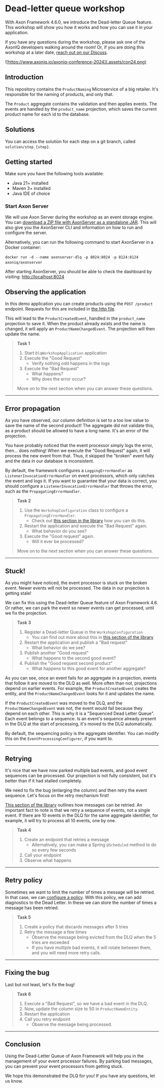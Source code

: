 # Dead-letter queue workshop

With Axon Framework 4.6.0, we introduce the Dead-letter Queue feature. 
This workshop will show you how it works and how you can use it in your application.

If you have any questions during the workshop, please ask one of the AxonIQ developers walking around the room! 
Or, if you are doing this workshop at a later date, [reach out on our Discuss](https://discuss.axoniq.io/).

![https://www.axoniq.io/axoniq-conference-2024](.assets/con24.png)

## Introduction

This repository contains the `ProductNaming` Microservice of a big retailer. 
It's responsible for the naming of products, and only that. 

The `Product` aggregate contains the validation and then applies events. 
The events are handled by the `product_name` projection, 
which saves the current product name for each id to the database.

## Solutions
You can access the solution for each step on a git branch, called `solution/step_{step}`.

## Getting started

Make sure you have the following tools available:
- Java 21+ installed
- Maven 3+ installed
- Java IDE of choice

### Start Axon Server

We will use Axon Server during the workshop as an event storage engine.
You can [download a ZIP file with AxonServer as a standalone JAR](https://download.axoniq.io/axonserver/AxonServer.zip). 
This will also give you the AxonServer CLI and information on how to run and configure the server.

Alternatively, you can run the following command to start AxonServer in a Docker container:

```docker run -d --name axonserver-dlq -p 8024:8024 -p 8124:8124 axoniq/axonserver```

After starting AxonServer, you should be able to check the dashboard by visiting: [http://localhost:8024](http://localhost:8024)

## Observing the application

In this demo application you can create products using the `POST /product` endpoint. 
Requests for this are included in [the http file](./requests.http).

This will lead to the `ProductCreatedEvent`, handled in the `product_name` projection to save it. 
When the product already exists and the name is changed, it will apply an `ProductNameChangedEvent`.
The projection will then update the name. 

> **Task 1**
> 
> 1. Start `DlqWorkshopApplication` application
> 2. Execute the "Good Request"
>    - Verify nothing odd happens in the logs
> 3. Execute the "Bad Request"
>    - What happens? 
>    - Why does the error occur?
>
> Move on to the next section when you can answer these questions.

---

## Error propagation
As you have observed, our column definition is set to a too low value to save the name of the second product!
The aggregate did not validate this, as a product should be allowed to have a long name. 
It's an error of the projection.

You have probably noticed that the event processor simply logs the error, then... does nothing!
When we execute the "Good Request" again, it will process the new event from that.
Thus, it skipped the "broken" event fully and the data in our database is inconsistent.

By default, the framework configures a `LoggingErrorHandler` as `ListenerInvocationErrorHandler` on event processors, 
which only catches the event and logs it. 
If you want to guarantee that your data is correct, 
you should configure a `ListenerInvocationErrorHandler` that throws the error, such as the `PropagatingErrorHandler`.

> **Task 2**
> 
> 1. Use the `WorkshopConfiguration` class to configure a `PropagatingErrorHandler`. 
>    - Check out [this section in the library](https://library.axoniq.io/axon_framework_ref/events/event-processors/README.html#_processing_group_listener_invocation_error_handler)
> how you can do this.
> 2. Restart the application and execute the "Bad Request" again. 
>    - What behavior do you see?
> 3. Execute the "Good request" again.
>    - Will it ever be processed?
>
> Move on to the next section when you can answer these questions.

---
## Stuck!
As you might have noticed, the event processor is stuck on the broken event. 
Newer events will not be processed.
The data in our projection is getting stale!

We can fix this using the Dead-letter Queue feature of Axon Framework 4.6. 
Or rather, we can park the event so newer events can get processed, until we fix the projection.

> **Task 3**
> 
> 1. Register a Dead-letter Queue in the `WorkshopConfiguration`
>    - You can find out more about this in [this section of the library](https://library.axoniq.io/axon_framework_ref/events/event-processors/README.html#dead-letter-queue)
> 2. Restart the application and publish a "Bad request"
>    - What behavior do we see?
> 3. Publish another "Good request"
>    - What happens to the second good event?
> 4. Publish the "Good request second product"
>    - What happens to this good event for another aggregate?

As you can see, once an event fails for an aggregate in a projection, events that follow it are moved to the DLQ
as well. More often than not, projections depend on earlier events. For example, the `ProductCreatedEvent` ceates the 
entity, and the `ProductNameChangedEvent` looks for it and updates the name.

If the `ProductCreatedEvent` was moved to the DLQ, and the `ProductNameChangedEvent` was not, the event would fail
because they depend on each other. This is why it is a "Sequenced Dead Letter Queue". Each event belongs to a sequence.
Is an event's sequence already present in the DLQ at the start of processing, it's moved to the DLQ automatically.

By default, the sequencing policy is the aggregate identifier. You can modify this on the `EventProcessingConfigurer`,
if you want to. 

---

## Retrying
It's nice that we have now parked multiple bad events, and good event sequences can be processed. 
Our projection is not fully consistent, but it's better than if it had stalled completely.

We need to fix the bug (enlarging the column) and then retry the event sequence. 
Let's focus on the retry mechanism first!

[This section of the library](https://library.axoniq.io/axon_framework_ref/events/event-processors/README.html#_processing_dead_letter_sequences)
outlines how messages can be retried. 
An important fact to note is that we retry a sequence of events, not a single event. 
If there are 10 events in the DLQ for the same aggregate identifier, 
for example, it will try to process all 10 events, one by one.

> **Task 4**
> 
> 1. Create an endpoint that retries a message
>    - Alternatively, you can make a Spring `@Scheduled` method to do so every few seconds
> 2. Call your endpoint
> 3. Observe what happens
---

## Retry policy
Sometimes we want to limit the number of times a message will be retried. 
In that case, 
we can [configure a policy](https://library.axoniq.io/axon_framework_ref/events/event-processors/README.html#_dead_letter_enqueue_policy). 
With this policy, we can add diagnostics to the Dead Letter. 
In these we can store the number of times a message has been retried. 

> **Task 5**
>
> 1. Create a policy that discards messages after 5 tries
> 2. Retry the message a few times
>    - Observe the message being evicted from the DLQ when the 5 tries are exceeded
>    - If you have multiple bad events, it will rotate between them, and you will need more retry calls. 
---

## Fixing the bug

Last but not least, let's fix the bug!

> **Task 6**
>
> 1. Execute a "Bad Request", so we have a bad event in the DLQ.
> 2. Now, update the column size to 50 in `ProductNameEntity`. 
> 3. Restart the application
> 4. Call you retry endpoint
>    - Observe the message being processed.

---

## Conclusion

Using the Dead-Letter Queue of Axon Framework will help you in the management of your event processor failures.
By parking bad messages, you can prevent your event processors from getting stuck. 

We hope this demonstrated the DLQ for you! If you have any questions, let us know. 



